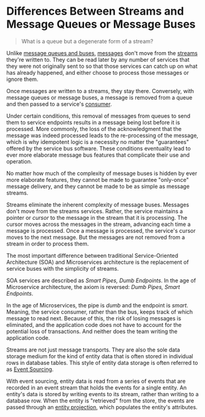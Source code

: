 # Differences Between Streams and Message Queues or Message Buses

> What is a queue but a degenerate form of a stream?

Unlike [message queues and buses](/glossary.md#message-queue-and-message-bus), [messages](/glossary.md#message) don't move from the [streams](/glossary.md#stream) they're written to. They can be read later by any number of services that they were not originally sent to so that those services can catch up on what has already happened, and either choose to process those messages or ignore them.

Once messages are written to a streams, they stay there. Conversely, with message queues or message buses, a message is removed from a queue and then passed to a service's [consumer](/glossary.md#consumer).

Under certain conditions, this removal of messages from queues to send them to service endpoints results in a message being lost before it is processed. More commonly, the loss of the acknowledgment that the message was indeed processed leads to the re-processing of the message, which is why idempotent logic is a necessity no matter the "guarantees" offered by the service bus software. These conditions eventuality lead to ever more elaborate message bus features that complicate their use and operation.

No matter how much of the complexity of message buses is hidden by ever more elaborate features, they cannot be made to guarantee "only-once" message delivery, and they cannot be made to be as simple as message streams.

Streams eliminate the inherent complexity of message buses. Messages don't move from the streams services. Rather, the service maintains a pointer or _cursor_ to the message in the stream that it is processing. The cursor moves across the messages in the stream, advancing each time a message is processed. Once a message is processed, the service's cursor moves to the next message. But the messages are not removed from a stream in order to process them.

The most important difference between traditional Service-Oriented Architecture (SOA) and Microservices architecture is the replacement of service buses with the simplicity of streams.

SOA services are described as _Smart Pipes, Dumb Endpoints_. In the age of Microservice architecture, the axiom is reversed: _Dumb Pipes, Smart Endpoints_.

In the age of Microservices, the pipe is _dumb_ and the endpoint is _smart_. Meaning, the service consumer, rather than the bus, keeps track of which message to read next. Because of this, the risk of losing messages is eliminated, and the application code does not have to account for the potential loss of transactions. And neither does the team writing the application code.

Streams are not just message transports. They are also the sole data storage medium for the kind of entity data that is often stored in individual rows in database tables. This style of entity data storage is often referred to as [Event Sourcing](/glossary.md#event-sourcing).

With event sourcing, entity data is read from a series of events that are recorded in an event stream that holds the events for a single entity. An entity's data is stored by writing events to its stream, rather than writing to a database row. When the entity is "retrieved" from the store, the events are passed through an [entity projection](/glossary.md#entity-projection), which populates the entity's attributes.
